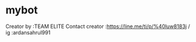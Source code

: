 # mybot
Creator by :TEAM ELITE Contact creator :https://line.me/ti/p/%40luw8183j / ig :ardansahrul991
